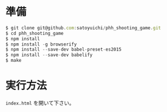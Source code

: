# 準備
```javascript
$ git clone git@github.com:satoyuichi/phh_shooting_game.git
$ cd phh_shooting_game
$ npm install
$ npm install -g browserify
$ npm install --save-dev babel-preset-es2015
$ npm install --save-dev babelify
$ make
```

# 実行方法
`index.html` を開いて下さい。
